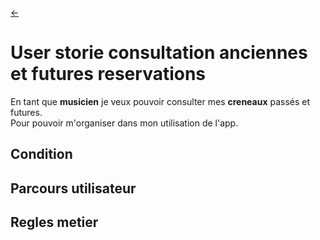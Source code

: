 <link rel="stylesheet" href="../style.css"/>

[<span class="icon-big">&#8592;</span>](./../2-3-users-stories.md)

# User storie consultation anciennes et futures reservations

En tant que **musicien** je veux pouvoir consulter mes **creneaux** passés et futures.<br>
Pour pouvoir m'organiser dans mon utilisation de l'app. 

## Condition

## Parcours utilisateur

## Regles metier

